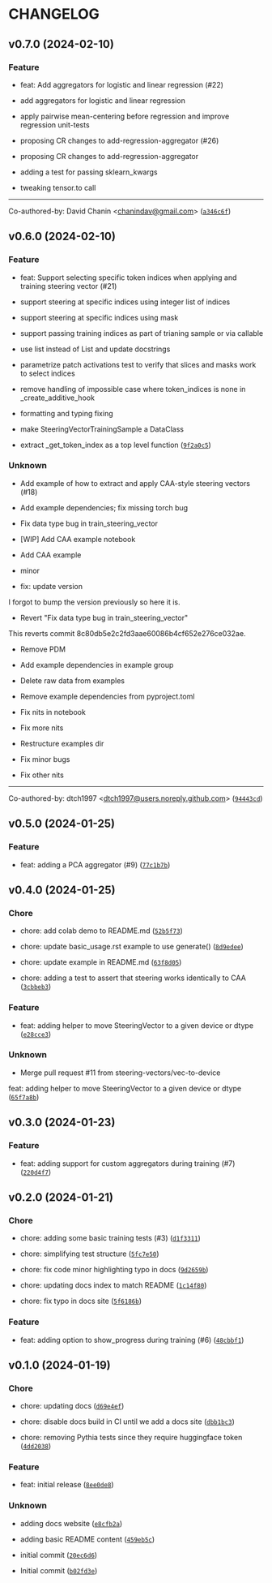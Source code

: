 # CHANGELOG



## v0.7.0 (2024-02-10)

### Feature

* feat: Add aggregators for logistic and linear regression (#22)

* add aggregators for logistic and linear regression

* apply pairwise mean-centering before regression and improve regression unit-tests

* proposing CR changes to add-regression-aggregator (#26)

* proposing CR changes to add-regression-aggregator

* adding a test for passing sklearn_kwargs

* tweaking tensor.to call

---------

Co-authored-by: David Chanin &lt;chanindav@gmail.com&gt; ([`a346c6f`](https://github.com/steering-vectors/steering-vectors/commit/a346c6f15c7934463b86ccce54832ad578cc791b))


## v0.6.0 (2024-02-10)

### Feature

* feat: Support selecting specific token indices when applying and training steering vector (#21)

* support steering at specific indices using integer list of indices

* support steering at specific indices using mask

* support passing training indices as part of trianing sample or via callable

* use list instead of List and update docstrings

* parametrize patch activations test to verify that slices and masks work to select indices

* remove handling of impossible case where token_indices is none in _create_additive_hook

* formatting and typing fixing

* make SteeringVectorTrainingSample a DataClass

* extract _get_token_index as a top level function ([`9f2a0c5`](https://github.com/steering-vectors/steering-vectors/commit/9f2a0c5af67556625a70509752b7152ec50ffe1f))

### Unknown

* Add example of how to extract and apply CAA-style steering vectors (#18)

* Add example dependencies; fix missing torch bug

* Fix data type bug in train_steering_vector

* [WIP] Add CAA example notebook

* Add CAA example

* minor

* fix: update version

I forgot to bump the version previously so here it is.

* Revert &#34;Fix data type bug in train_steering_vector&#34;

This reverts commit 8c80db5e2c2fd3aae60086b4cf652e276ce032ae.

* Remove PDM

* Add example dependencies in example group

* Delete raw data from examples

* Remove example dependencies from pyproject.toml

* Fix nits in notebook

* Fix more nits

* Restructure examples dir

* Fix minor bugs

* Fix other nits

---------

Co-authored-by: dtch1997 &lt;dtch1997@users.noreply.github.com&gt; ([`94443cd`](https://github.com/steering-vectors/steering-vectors/commit/94443cd9d247621c005533fb21d4370182644d67))


## v0.5.0 (2024-01-25)

### Feature

* feat: adding a PCA aggregator (#9) ([`77c1b7b`](https://github.com/steering-vectors/steering-vectors/commit/77c1b7b74acb40545d4c2b8a3559a079fe319602))


## v0.4.0 (2024-01-25)

### Chore

* chore: add colab demo to README.md ([`52b5f73`](https://github.com/steering-vectors/steering-vectors/commit/52b5f73ef934f38bad2ed9a497729adc66085d6c))

* chore: update basic_usage.rst example to use generate() ([`8d9edee`](https://github.com/steering-vectors/steering-vectors/commit/8d9edeeecc56917455367c0033d66d4841f8ab97))

* chore: update example in README.md ([`63f8d05`](https://github.com/steering-vectors/steering-vectors/commit/63f8d053d4b8995cfbd54203452c4c9f5efe45d5))

* chore: adding a test to assert that steering works identically to CAA ([`3cbbeb3`](https://github.com/steering-vectors/steering-vectors/commit/3cbbeb38ea01dc6bd245adaa75c5360085136c2a))

### Feature

* feat: adding helper to move SteeringVector to a given device or dtype ([`e28cce3`](https://github.com/steering-vectors/steering-vectors/commit/e28cce39a7cddf1c6c68cf843b0933b972ebd059))

### Unknown

* Merge pull request #11 from steering-vectors/vec-to-device

feat: adding helper to move SteeringVector to a given device or dtype ([`65f7a8b`](https://github.com/steering-vectors/steering-vectors/commit/65f7a8b999693d26d6b222d0a60bdeddc367f296))


## v0.3.0 (2024-01-23)

### Feature

* feat: adding support for custom aggregators during training (#7) ([`220d4f7`](https://github.com/steering-vectors/steering-vectors/commit/220d4f77aa13fdcade1e9a9d09dd354c2ae9d699))


## v0.2.0 (2024-01-21)

### Chore

* chore: adding some basic training tests (#3) ([`d1f3311`](https://github.com/steering-vectors/steering-vectors/commit/d1f33110b7882c89ea2719f0befb966abc4dc489))

* chore: simplifying test structure ([`5fc7e50`](https://github.com/steering-vectors/steering-vectors/commit/5fc7e505708a5e5e13d0349e16f7aa876ac0511c))

* chore: fix code minor highlighting typo in docs ([`9d2659b`](https://github.com/steering-vectors/steering-vectors/commit/9d2659b39b8fe456a52c2426eb70bcedfd8f0424))

* chore: updating docs index to match README ([`1c14f80`](https://github.com/steering-vectors/steering-vectors/commit/1c14f80ccc3a2fcfb6b2da4ca80469aa0c18a621))

* chore: fix typo in docs site ([`5f6186b`](https://github.com/steering-vectors/steering-vectors/commit/5f6186b8e416da64ee5cf30e2d86c5948da8078e))

### Feature

* feat: adding option to show_progress during training (#6) ([`48cbbf1`](https://github.com/steering-vectors/steering-vectors/commit/48cbbf1212c1ceb68e318b2c3af9165b01fda1c2))


## v0.1.0 (2024-01-19)

### Chore

* chore: updating docs ([`d69e4ef`](https://github.com/steering-vectors/steering-vectors/commit/d69e4efb615ddd39367371efa5bf52750a5b5745))

* chore: disable docs build in CI until we add a docs site ([`dbb1bc3`](https://github.com/steering-vectors/steering-vectors/commit/dbb1bc3a26d59cfb93c86f09f65d2e767404ffcf))

* chore: removing Pythia tests since they require huggingface token ([`4dd2038`](https://github.com/steering-vectors/steering-vectors/commit/4dd2038437a7d46b2874e39dfd0befbc7ce000b0))

### Feature

* feat: initial release ([`8ee0de8`](https://github.com/steering-vectors/steering-vectors/commit/8ee0de83c7bef878a1537f0ba847249966790596))

### Unknown

* adding docs website ([`e8cfb2a`](https://github.com/steering-vectors/steering-vectors/commit/e8cfb2a9d772b153ad52a69311e29dd6f8f66407))

* adding basic README content ([`459eb5c`](https://github.com/steering-vectors/steering-vectors/commit/459eb5c6680536e00f2076f23ec618ae02635d14))

* initial commit ([`20ec6d6`](https://github.com/steering-vectors/steering-vectors/commit/20ec6d63c3b78fd034692426fce1965f5930d1ea))

* Initial commit ([`b02fd3e`](https://github.com/steering-vectors/steering-vectors/commit/b02fd3e24b7c1272ff6d0240ae50a1d93fd78b2d))
